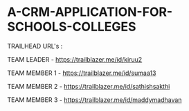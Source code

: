 # A-CRM-APPLICATION-FOR-SCHOOLS-COLLEGES

TRAILHEAD URL's :

TEAM LEADER   -  https://trailblazer.me/id/kiruu2

TEAM MEMBER 1 -  https://trailblazer.me/id/sumaa13

TEAM MEMBER 2 -  https://trailblazer.me/id/sathishsakthi

TEAM MEMBER 3 -  https://trailblazer.me/id/maddymadhavan
